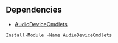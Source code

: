 ## Dependencies

- [AudioDeviceCmdlets](https://github.com/frgnca/AudioDeviceCmdlets)
```PowerShell
Install-Module -Name AudioDeviceCmdlets
```
